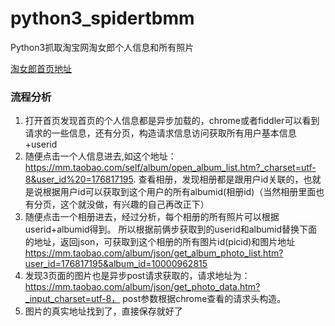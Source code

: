 # python3_spidertbmm
Python3抓取淘宝网淘女郎个人信息和所有照片

[淘女郎首页地址](https://mm.taobao.com/search_tstar_model.htm?spm=5679.126488.640745.2.69891757XQaub1)

### 流程分析
1. 打开首页发现首页的个人信息都是异步加载的，chrome或者fiddler可以看到请求的一些信息，还有分页，构造请求信息访问获取所有用户基本信息+userid
2. 随便点击一个人信息进去,如这个地址：https://mm.taobao.com/self/album/open_album_list.htm?_charset=utf-8&user_id%20=176817195. 
查看相册，发现相册都是跟用户id关联的，也就是说根据用户id可以获取到这个用户的所有albumid(相册id)（当然相册里面也有分页，这个就没做，有兴趣的自己再改正下）
3. 随便点击一个相册进去，经过分析，每个相册的所有照片可以根据userid+albumid得到。
所以根据前俩步获取到的userid和albumid替换下面的地址，返回json，可获取到这个相册的所有图片id(picid)和图片地址
https://mm.taobao.com/album/json/get_album_photo_list.htm?user_id=176817195&album_id=10000962815
4. 发现3页面的图片也是异步post请求获取的，请求地址为：https://mm.taobao.com/album/json/get_photo_data.htm?_input_charset=utf-8，
post参数根据chrome查看的请求头构造。
5. 图片的真实地址找到了，直接保存就好了
